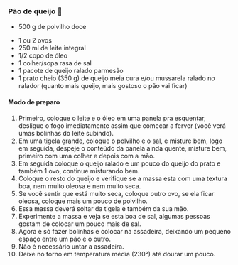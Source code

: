 ### Pão de queijo 🧀

* 500 g de polvilho doce

- 1 ou 2 ovos
- 250 ml de leite integral
- 1/2 copo de óleo
- 1 colher/sopa rasa de sal
- 1 pacote de queijo ralado parmesão
- 1 prato cheio (350 g) de queijo meia cura e/ou mussarela ralado no ralador (quanto mais queijo, mais gostoso o pão vai ficar)

#### Modo de preparo

1. Primeiro, coloque o leite e o óleo em uma panela pra esquentar, desligue o fogo imediatamente assim que começar a ferver (você verá umas bolinhas do leite subindo).
2. Em uma tigela grande, coloque o polvilho e o sal, e misture bem, logo em seguida, despeje o conteúdo da panela ainda quente, misture bem, primeiro com uma colher e depois com a mão.
3. Em seguida coloque o queijo ralado e um pouco do queijo do prato e também 1 ovo, continue misturando bem.
4. Coloque o resto do queijo e verifique se a massa esta com uma textura boa, nem muito oleosa e nem muito seca.
5. Se você sentir que está muito seca, coloque outro ovo, se ela ficar oleosa, coloque mais um pouco de polvilho.
6. Essa massa deverá soltar da tigela e também da sua mão.
7. Experimente a massa e veja se esta boa de sal, algumas pessoas gostam de colocar um pouco mais de sal.
8. Agora é só fazer bolinhas e colocar na assadeira, deixando um pequeno espaço entre um pão e o outro.
9. Não é necessário untar a assadeira.
10. Deixe no forno em temperatura média (230°) até dourar um pouco.
